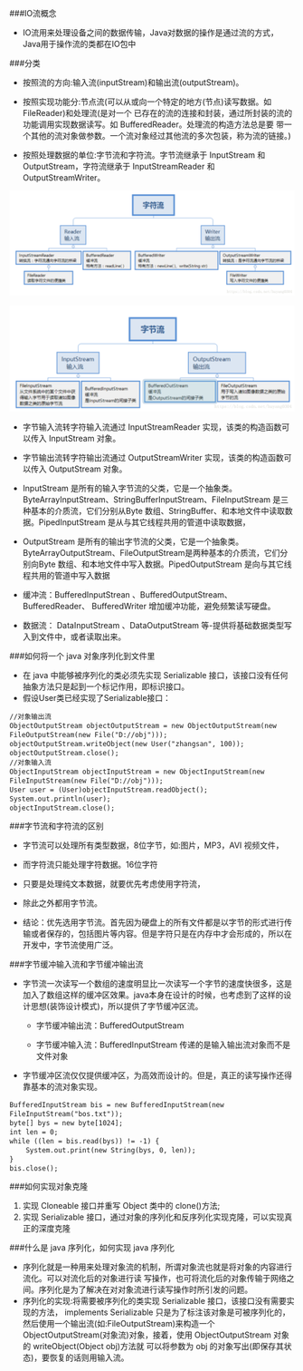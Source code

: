 ###IO流概念
- IO流用来处理设备之间的数据传输，Java对数据的操作是通过流的方式，Java用于操作流的类都在IO包中

###分类
- 按照流的方向:输入流(inputStream)和输出流(outputStream)。

- 按照实现功能分:节点流(可以从或向一个特定的地方(节点)读写数据。如 FileReader)和处理流(是对一个 已存在的流的连接和封装，通过所封装的流的功能调用实现数据读写。如 BufferedReader。处理流的构造方法总是要 带一个其他的流对象做参数。一个流对象经过其他流的多次包装，称为流的链接。)
- 按照处理数据的单位:字节流和字符流。字节流继承于 InputStream 和 OutputStream，字符流继承于 InputStreamReader 和 OutputStreamWriter。

![](字符流.png)

![](字节流.png)

- 字节输入流转字符输入流通过 InputStreamReader 实现，该类的构造函数可以传入 InputStream 对象。 
- 字节输出流转字符输出流通过 OutputStreamWriter 实现，该类的构造函数可以传入 OutputStream 对象。

- InputStream 是所有的输入字节流的父类，它是一个抽象类。
  ByteArrayInputStream、StringBufferInputStream、FileInputStream 是三种基本的介质流，它们分别从Byte 数组、StringBuffer、和本地文件中读取数据。PipedInputStream 是从与其它线程共用的管道中读取数据，

- OutputStream 是所有的输出字节流的父类，它是一个抽象类。
  ByteArrayOutputStream、FileOutputStream是两种基本的介质流，它们分别向Byte 数组、和本地文件中写入数据。PipedOutputStream 是向与其它线程共用的管道中写入数据

- 缓冲流：BufferedInputStrean 、BufferedOutputStream、 BufferedReader、 BufferedWriter 增加缓冲功能，避免频繁读写硬盘。

- 数据流： DataInputStream 、DataOutputStream 等-提供将基础数据类型写入到文件中，或者读取出来。

###如何将一个 java 对象序列化到文件里
- 在 java 中能够被序列化的类必须先实现 Serializable 接口，该接口没有任何抽象方法只是起到一个标记作用，即标识接口。
- 假设User类已经实现了Serializable接口：
```$xslt
//对象输出流
ObjectOutputStream objectOutputStream = new ObjectOutputStream(new FileOutputStream(new File("D://obj"))); 
objectOutputStream.writeObject(new User("zhangsan", 100));
objectOutputStream.close();
//对象输入流
ObjectInputStream objectInputStream = new ObjectInputStream(new FileInputStream(new File("D://obj")));
User user = (User)objectInputStream.readObject();
System.out.println(user);
objectInputStream.close();

```

###字节流和字符流的区别
- 字节流可以处理所有类型数据，8位字节，如:图片，MP3，AVI 视频文件，
- 而字符流只能处理字符数据。16位字符
- 只要是处理纯文本数据，就要优先考虑使用字符流，
- 除此之外都用字节流。


- 结论：优先选用字节流。首先因为硬盘上的所有文件都是以字节的形式进行传输或者保存的，包括图片等内容。但是字符只是在内存中才会形成的，所以在开发中，字节流使用广泛。

###字节缓冲输入流和字节缓冲输出流
- 字节流一次读写一个数组的速度明显比一次读写一个字节的速度快很多，这是加入了数组这样的缓冲区效果。java本身在设计的时候，也考虑到了这样的设计思想(装饰设计模式)，所以提供了字节缓冲区流。
    - 字节缓冲输出流：BufferedOutputStream
    
    - 字节缓冲输入流：BufferedInputStream  传递的是输入输出流对象而不是文件对象

- 字节缓冲区流仅仅提供缓冲区，为高效而设计的。但是，真正的读写操作还得靠基本的流对象实现。

```$xslt
BufferedInputStream bis = new BufferedInputStream(new FileInputStream("bos.txt"));
byte[] bys = new byte[1024];
int len = 0;
while ((len = bis.read(bys)) != -1) {
    System.out.print(new String(bys, 0, len));
}
bis.close();

```

###如何实现对象克隆
1. 实现 Cloneable 接口并重写 Object 类中的 clone()方法;
2. 实现 Serializable 接口，通过对象的序列化和反序列化实现克隆，可以实现真正的深度克隆

###什么是 java 序列化，如何实现 java 序列化
- 序列化就是一种用来处理对象流的机制，所谓对象流也就是将对象的内容进行流化。可以对流化后的对象进行读 写操作，也可将流化后的对象传输于网络之间。序列化是为了解决在对对象流进行读写操作时所引发的问题。
- 序列化的实现:将需要被序列化的类实现 Serializable 接口，该接口没有需要实现的方法， implements Serializable 只是为了标注该对象是可被序列化的，然后使用一个输出流(如:FileOutputStream)来构造一个 ObjectOutputStream(对象流)对象，接着，使用 ObjectOutputStream 对象的 writeObject(Object obj)方法就 可以将参数为 obj 的对象写出(即保存其状态)，要恢复的话则用输入流。
